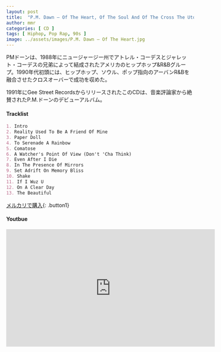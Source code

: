 ```yaml
---
layout: post
title:  "P.M. Dawn – Of The Heart, Of The Soul And Of The Cross The Utopian Experience"
author: mmr
categories: [ CD ]
tags: [ Hiphop, Pop Rap, 90s ]
image: ../assets/images/P.M. Dawn – Of The Heart.jpg
---
```


PMドーンは、1988年にニュージャージー州でアトレル・コーデスとジャレット・コーデスの兄弟によって結成されたアメリカのヒップホップ&R&Bグループ。1990年代初頭には、ヒップホップ、ソウル、ポップ指向のアーバンR&Bを融合させたクロスオーバーで成功を収めた。

1991年にGee Street RecordsからリリースされたこのCDは、音楽評論家から絶賛されたP.M.ドーンのデビューアルバム。


#### Tracklist
```md
1. Intro
2. Reality Used To Be A Friend Of Mine
3. Paper Doll
4. To Serenade A Rainbow
5. Comatose
6. A Watcher's Point Of View (Don't 'Cha Think)
7. Even After I Die
8. In The Presence Of Mirrors
9. Set Adrift On Memory Bliss
10. Shake
11. If I Wuz U
12. On A Clear Day
13. The Beautiful
```

[メルカリで購入](https://jp.mercari.com/item/m61076147963?afid=6142608987){: .button1}

#### Youtbue
<iframe width="560" height="315" src="https://www.youtube.com/embed/BtK_y1n2ERk?si=RdB8r7AxJbzMq49L" title="YouTube video player" frameborder="0" allow="accelerometer; autoplay; clipboard-write; encrypted-media; gyroscope; picture-in-picture; web-share" referrerpolicy="strict-origin-when-cross-origin" allowfullscreen></iframe>